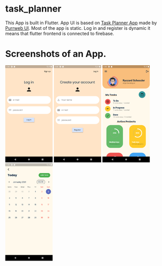 # task_planner

This App is built in Flutter. App UI is based on [Task Planner App](https://dribbble.com/shots/10951333/attachments/2566966?mode=media) made by [Purrweb UI](https://dribbble.com/purrwebui). Most of the app is static. Log in and register is dynamic it means that flutter frontend is connected to firebase.

# Screenshots of an App.

<img src="./screenshots/Screenshot_1609696472.png" alt="drawing" width="150"/>
<img src="./screenshots/Screenshot_1609696474.png" alt="drawing" width="150"/>
<img src="./screenshots/Screenshot_1609696461.png" alt="drawing" width="150"/>
<img src="./screenshots/Screenshot_1609697288.png" alt="drawing" width="150"/>
